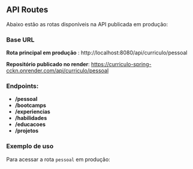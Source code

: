 
## API Routes

Abaixo estão as rotas disponíveis na API publicada em produção:

### Base URL

 **Rota principal em produção** : http://localhost:8080/api/curriculo/pessoal

 **Repositório publicado no render**: https://curriculo-spring-cckn.onrender.com/api/curriculo/pessoal
 
### Endpoints:

- **/pessoal**  
- **/bootcamps**  
- **/experiencias**  
- **/habilidades**  
- **/educacoes**  
- **/projetos**  

### Exemplo de uso

Para acessar a rota `pessoal` em produção:
